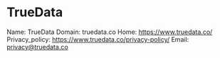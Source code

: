 
# TrueData

Name: TrueData
Domain: truedata.co
Home: https://www.truedata.co/
Privacy_policy: https://www.truedata.co/privacy-policy/
Email: privacy@truedata.co

